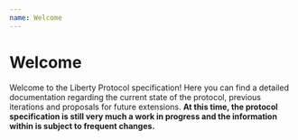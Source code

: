 ```yaml
---
name: Welcome
---
```


# Welcome

Welcome to the Liberty Protocol specification!
Here you can find a detailed documentation regarding the current state of the protocol, previous iterations and proposals for future extensions.
**At this time, the protocol specification is still very much a work in progress and the information within is subject to frequent changes.**
